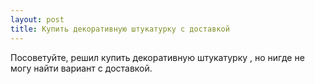 ```yaml
---
layout: post 
title: Купить декоративную штукатурку с доставкой 
--- 
```

Посоветуйте, решил купить декоративную штукатурку , но нигде не могу найти вариант с доставкой.
